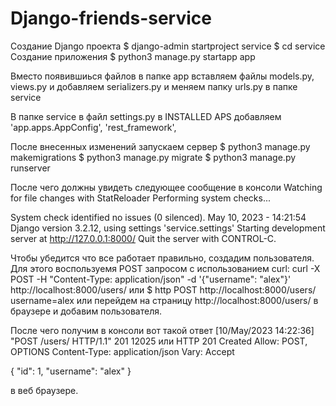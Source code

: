 # Django-friends-service

Создание Django проекта
$ django-admin startproject service 
$ cd service 
Создание приложения
$ python3 manage.py startapp app

Вместо появившиься файлов в папке app вставляем файлы models.py, views.py и добавляем serializers.py и меняем папку urls.py в папке service

В папке service в файл settings.py в INSTALLED APS добавляем 
  'app.apps.AppConfig',
  'rest_framework',

После внесенных изменений запускаем сервер
$ python3 manage.py makemigrations
$ python3 manage.py migrate
$ python3 manage.py runserver

После чего должны увидеть следующее сообщение в консоли
Watching for file changes with StatReloader
Performing system checks...

System check identified no issues (0 silenced).
May 10, 2023 - 14:21:54
Django version 3.2.12, using settings 'service.settings'
Starting development server at http://127.0.0.1:8000/
Quit the server with CONTROL-C.

Чтобы убедится что все работает правильно, создадим пользователя.
Для этого воспользуемя POST запросом с использованием curl:
curl -X POST -H "Content-Type: application/json" -d '{"username": "alex"}' http://localhost:8000/users/
или $ http POST http://localhost:8000/users/ username=alex
или перейдем на страницу http://localhost:8000/users/ в браузере и добавим пользователя.

После чего получим в консоли вот такой ответ [10/May/2023 14:22:36] "POST /users/ HTTP/1.1" 201 12025
или 
HTTP 201 Created
Allow: POST, OPTIONS
Content-Type: application/json
Vary: Accept

{
"id": 1,
"username": "alex"
}

в веб браузере.
